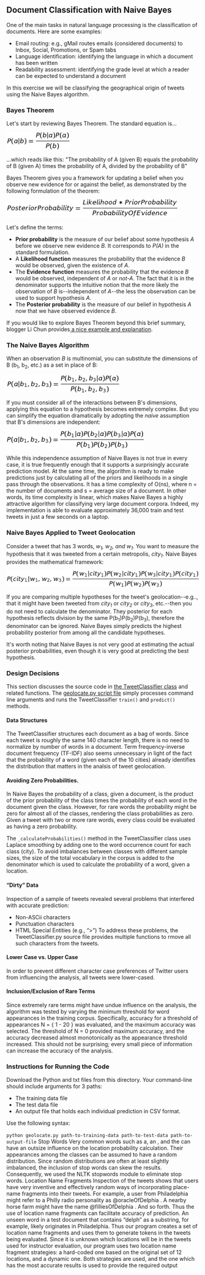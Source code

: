 ## Document Classification with Naive Bayes
One of the main tasks in natural language processing is the classification of documents. Here are some examples:
+ Email routing: e.g., gMail routes emails (considered documents) to Inbox, Social, Promotions, or Spam tabs
+ Language identification: identifying the language in which a document has been written
+ Readability assessment: identifying the grade level at which a reader can be expected to understand a document

In this exercise we will be classifying the geographical origin of tweets using the Naive Bayes algorithm.
### Bayes Theorem
Let's start by reviewing Bayes Theorem. The standard equation is...

![Bayes equation](Bayes_equation.jpg?raw=true)

...which reads like this: "The probability of A (given B) equals the probability of B (given A) times the probability of A, divided by the probability of B"

Bayes Theorem gives you a framework for updating a belief when you observe new evidence for or against the belief, as demonstrated by the following formulation of the theorem:

![Bayes in English](Bayes_in_English.jpg?raw=true)

Let's define the terms:
+ **Prior probability** is the measure of our belief about some hypothesis *A* before we observe new evidence *B*. It corresponds to *P(A)* in the standard formulation. 
+ A **Likelihood function**  measures the probability that the evidence *B* would be observed, given the existence of *A*.
+ The **Evidence function** measures the probability that the evidence *B* would be observed, independent of *A* or *not-A*. The fact that it is in the denominator supports the intuitive notion that the more likely the observation of *B* is--independent of *A*--the less the observation can be used to support hypothesis *A*.
+ The **Posterior probability** is the measure of our belief in hypothesis *A* now that we have observed evidence *B*.

If you would like to explore Bayes Theorem beyond this brief summary, blogger Li Chun provides[ a nice example and explanation](http://www.lichun.cc/blog/2013/07/understand-bayes-theorem-prior-likelihood-posterior-evidence/).

### The Naive Bayes Algorithm
When an observation *B* is multinomial, you can substitute the dimensions of B (b<sub>1</sub>, b<sub>2</sub>, etc.) as a set in place of B:

![Multinomial Bayes Equation](Multinomial_Bayes.jpg?raw=true)

If you must consider all of the interactions between B's dimensions, applying this equation to a hypothesis becomes extremely complex. But you can simplify the equation dramatically by adopting the *naive* assumption that B's dimensions are independent:

![Naive Bayes Equation](Naive_Bayes_Equation.jpg?raw=true)

While this independence assumption of Naive Bayes is not true in every case, it is true frequently enough that it supports a surprisingly accurate prediction model. At the same time, the algorithm is ready to make predictions just by calculating all of the priors and likelihoods in a single pass through the observations. It has a time complexity of O(ns), where n = the number of documents and s = average size of a document. In other words, its time complexity is linear, which makes Naive Bayes a highly attractive algorithm for classifying very large document corpora. Indeed, my implementation is able to evaluate approximately 36,000 train and test tweets in just a few seconds on a laptop.
### Naive Bayes Applied to Tweet Geolocation
Consider a tweet that has 3 words, *w<sub>1</sub>, w<sub>2</sub>, and w<sub>1</sub>*. You want to measure the hypothesis that it was tweeted from a certain metropolis, *city<sub>1</sub>*. Naive Bayes provides the mathematical framework:

![Bayes for tweets](Bayes_for_tweets.jpg?raw=true)

If you are comparing multiple hypotheses for the tweet's geolocation--e.g.., that it might have been tweeted from *city<sub>1</sub>* or *city<sub>2</sub>* or *city<sub>3</sub>*, etc.--then you do not need to calculate the denominator. They posterior for each hypothesis reflects division by the same P(b<sub>1</sub>)P(b<sub>2</sub>)P(b<sub>3</sub>), therefore the denominator can be ignored. Naive Bayes simply predicts the highest probability posterior from among all the candidate hypotheses.

It's worth noting that Naive Bayes is not very good at estimating the actual posterior probabilities, even though it is very good at predicting the best hypothesis.

### Design Decisions
This section discusses the source code in [the TweetClassifier class](TweetClassifier.py) and related functions. The [geolocate.py script file](geolocate.py) simply processes command line arguments and runs the TweetClassifier `train()` and `predict()` methods.
#### Data Structures
The TweetClassifier structures each document as a bag of words. Since each tweet is roughly the same 140 character length, there is no need to normalize by number of words in a document. Term frequency-inverse document frequency (TF-IDF) also seems unnecessary in light of the fact that the probability of a word (given each of the 10 cities) already identifies the distribution that matters in the analsis of tweet geolocation.

#### Avoiding Zero Probabilities.
In Naive Bayes the probability of a class, given a document, is the product of the prior probability of the class times the probability of each word in the document given the class. However, for rare words the probability might be zero for almost all of the classes, rendering the class probabilities as zero. Given a tweet with two or more rare words, every class could be evaluated as having a zero probability.

The `_calculateProbabilities()` method in the TweetClassifier class uses Laplace smoothing by adding one to the word occurrence count for each class (city). To avoid imbalances between classes with different sample sizes, the size of the total vocabulary in the corpus is added to the denominator which is used to calculate the probability of a word, given a location.

#### “Dirty” Data
Inspection of a sample of tweets revealed several problems that interfered with accurate prediction:
+ Non-ASCii characters
+ Punctuation characters
+ HTML Special Entities (e.g., “&gt;”)
To address these problems, the TweetClassifier.py source file provides multiple functions to rmove all such characters from the tweets.

#### Lower Case vs. Upper Case
In order to prevent different character case preferences of Twitter users from influencing the analysis, all tweets were lower-cased.

#### Inclusion/Exclusion of Rare Terms
Since extremely rare terms might have undue influence on the analysis, the algorithm was tested by varying the minimum threshold for word appearances in the training corpus. Specifically, accuracy for a threshold of appearances N = { 1 - 20 } was evaluated, and the
maximum accuracy was selected. The threshold of N = 0 provided maximum accuracy, and the accuracy decreased almost monotonically as the appearance threshold increased. This should not be surprising; every small piece of information can increase the accuracy of the analysis.

### Instructions for Running the Code
Download the Python and txt files from this directory. Your command-line should include arguments for 3 paths:
+ The training data file
+ The test data file
+ An output file that holds each individual prediction in CSV format.

Use the following syntax:

`python geolocate.py path-to-training-data path-to-test-data path-to-output-file`
Stop Words
Very common words such as a, an , and the can have an outsize influence on the location
probability calculation. Their appearances among the classes can be assumed to have a
random distribution. Since random distributions are often at least slightly imbalanced, the
inclusion of stop words can skew the results. Consequently, we used the NLTK stopwords
module to eliminate stop words.
Location Name Fragments
Inspection of the tweets shows that users have very inventive and effectively random ways of
incorporating place-name fragments into their tweets. For example, a user from Philadelphia
might refer to a Philly radio personality as @oracleOfDelphia . A nearby horse farm might have
the name @filliesOfDelphia . And so forth.
Thus the use of location name fragments can facilitate accuracy of prediction. An unseen word
in a test document that contains “delph” as a substring, for example, likely originates in
Philadelphia. Thus our program creates a set of location name fragments and uses them to
generate tokens in the tweets being evaluated.
Since it is unknown which locations will be in the tweets used for instructor evaluation, our
program uses two location name fragment strategies: a hard-coded one based on the original
set of 12 locations, and a dynamic one. Both strategies are used, and the one which has the
most accurate results is used to provide the required output
